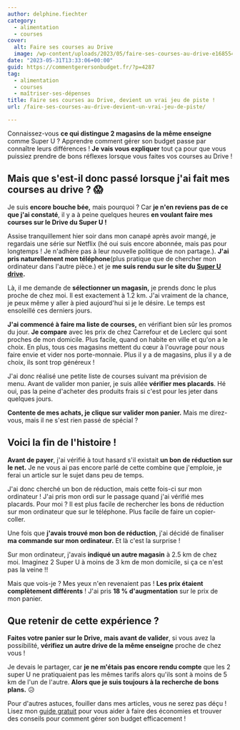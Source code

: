 ```yaml
---
author: delphine.fiechter
category:
  - alimentation
  - courses
cover:
  alt: Faire ses courses au Drive
  image: /wp-content/uploads/2023/05/faire-ses-courses-au-drive-e1685540925434.png
date: "2023-05-31T13:33:06+00:00"
guid: https://commentgerersonbudget.fr/?p=4287
tag:
  - alimentation
  - courses
  - maîtriser-ses-dépenses
title: Faire ses courses au Drive, devient un vrai jeu de piste !
url: /faire-ses-courses-au-drive-devient-un-vrai-jeu-de-piste/

---
```

Connaissez-vous **ce qui distingue 2 magasins de la même enseigne** comme Super U ? Apprendre comment gérer son budget passe par connaître leurs différences ! **Je vais vous expliquer** tout ça pour que vous puissiez prendre de bons réflexes lorsque vous faites vos courses au Drive !

## Mais que s'est-il donc passé lorsque j'ai fait mes courses au drive ? 😱

Je suis **encore bouche bée,** mais pourquoi ? Car **je n'en reviens pas de ce que j'ai constaté**, il y a à peine quelques heures **en voulant faire mes courses sur le Drive du Super U !**

Assise tranquillement hier soir dans mon canapé après avoir mangé, je regardais une série sur Netflix (hé oui suis encore abonnée, mais pas pour longtemps ! Je n'adhère pas à leur nouvelle politique de non partage.). **J'ai pris naturellement mon téléphone**(plus pratique que de chercher mon ordinateur dans l'autre pièce.) et je **me suis rendu sur le site du [Super U drive](https://www.coursesu.com/ "Super U drive").**

Là, il me demande de **sélectionner un magasin,** je prends donc le plus proche de chez moi. Il est exactement à 1.2 km. J'ai vraiment de la chance, je peux même y aller à pied aujourd'hui si je le désire. Le temps est ensoleillé ces derniers jours.

**J'ai commencé à faire ma liste de courses,** en vérifiant bien sûr les promos du jour. **Je compare** avec les prix de chez Carrefour et de Leclerc qui sont proches de mon domicile. Plus facile, quand on habite en ville et qu'on a le choix. En plus, tous ces magasins mettent du cœur à l'ouvrage pour nous faire envie et vider nos porte-monnaie. Plus il y a de magasins, plus il y a de choix, ils sont trop généreux !

J'ai donc réalisé une petite liste de courses suivant ma prévision de menu. Avant de valider mon panier, je suis allée **vérifier mes placards**. Hé oui, pas la peine d'acheter des produits frais si c'est pour les jeter dans quelques jours.

**Contente de mes achats, je clique sur valider mon panier.** Mais me direz-vous, mais il ne s'est rien passé de spécial ?

## Voici la fin de l'histoire !

**Avant de payer**, j'ai vérifié à tout hasard s'il existait **un bon de réduction sur le net.** Je ne vous ai pas encore parlé de cette combine que j'emploie, je ferai un article sur le sujet dans peu de temps.

J'ai donc cherché un bon de réduction, mais cette fois-ci sur mon ordinateur ! J'ai pris mon ordi sur le passage quand j'ai vérifié mes placards. Pour moi ? Il est plus facile de rechercher les bons de réduction sur mon ordinateur que sur le téléphone. Plus facile de faire un copier-coller.

Une fois que **j'avais trouvé mon bon de réduction**, j'ai décidé de finaliser **ma commande sur mon ordinateur.** Et là c'est la surprise !

Sur mon ordinateur, j'avais **indiqué un autre magasin** à 2.5 km de chez moi. Imaginez 2 Super U à moins de 3 km de mon domicile, si ça ce n'est pas la veine !!

Mais que vois-je ? Mes yeux n'en revenaient pas ! **Les prix étaient complètement différents** ! J'ai pris **18 % d'augmentation** sur le prix de mon panier.

## Que retenir de cette expérience ?

**Faites votre panier sur le Drive,** **mais avant de valider**, si vous avez la possibilité, **vérifiez un autre drive de la même enseigne** proche de chez vous !


Je devais le partager, car **je ne m'étais pas encore rendu compte** que les 2 super U ne pratiquaient pas les mêmes tarifs alors qu'ils sont à moins de 5 km de l'un de l'autre. **Alors que je suis toujours à la recherche de bons plans.** 😥

Pour d'autres astuces, fouiller dans mes articles, vous ne serez pas déçu ! Lisez mon [guide gratuit](https://commentgerersonbudget.fr/guide-joindre-les-deux-bouts/) pour vous aider à faire des économies et trouver des conseils pour comment gérer son budget efficacement !
